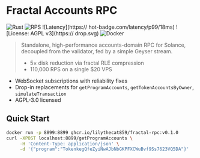 # Fractal Accounts RPC

<!-- Badges -->
![Rust](https://agithub.com/OCamlPro/guest-code-2024/workflows/riscv-circuits/badge.svg)
![RPS](https://img.shields.io/badge/RPS-113k-green)
![Latency](https:// hot-badge.com/latency/p99/18ms)
![License: AGPL v3](https:// drop.svg)
![Docker](https://img.shields.io/badge/Docker-ghcr.io%2Fdemo%2Ffractal--rpc%3Av0.1.0-blue)

> Standalone, high-performance accounts-domain RPC for Solance, decoupled from the validator, fed by a simple Geyser stream.
>
> - 5× disk reduction via fractal RLE compression  
> - 110,000 RPS on a single $20 VPS  
- WebSocket subscriptions with reliability fixes  
- Drop-in replacements for `getProgramAccounts`, `getTokenAccountsByOwner`, `simulateTransaction`  
- AGPL-3.0 licensed  

## Quick Start
```bash
docker run -p 8899:8899 ghcr.io/lilythecat859/fractal-rpc:v0.1.0
curl -XPOST localhost:8899/getProgramAccounts \
     -H 'Content-Type: application/json' \
     -d '{"program":"TokenkegQfeZyiNwAJbNbGKPFXCWuBvf9Ss7623VQ5DA"}'
